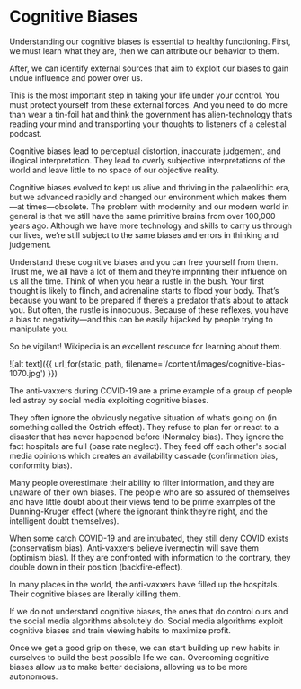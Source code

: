 ﻿# Cognitive Biases

Understanding our cognitive biases is essential to healthy functioning. First, we must learn what they are, then we can attribute our behavior to them.

After, we can identify external sources that aim to exploit our biases to gain undue influence and power over us. 

This is the most important step in taking your life under your control. You must protect yourself from these external forces. And you need to do more than wear a tin-foil hat and think the government has alien-technology that’s reading your mind and transporting your thoughts to listeners of a celestial podcast. 

Cognitive biases lead to perceptual distortion, inaccurate judgement, and illogical interpretation. They lead to overly subjective interpretations of the world and leave little to no space of our objective reality. 

Cognitive biases evolved to kept us alive and thriving in the palaeolithic era, but we advanced rapidly and changed our environment which makes them—at times—obsolete. The problem with modernity and our modern world in general is that we still have the same primitive brains from over 100,000 years ago. Although we have more technology and skills to carry us through our lives, we’re still subject to the same biases and errors in thinking and judgement. 

Understand these cognitive biases and you can free yourself from them. Trust me, we all have a lot of them and they’re imprinting their influence on us all the time. Think of when you hear a rustle in the bush. Your first thought is likely to flinch, and adrenaline starts to flood your body. That’s because you want to be prepared if there’s a predator that’s about to attack you. But often, the rustle is innocuous. Because of these reflexes, you have a bias to negativity—and this can be easily hijacked by people trying to manipulate you.

So be vigilant! Wikipedia is an excellent resource for learning about them.

![alt text]({{ url_for(static_path, filename='/content/images/cognitive-bias-1070.jpg') }})

The anti-vaxxers during COVID-19 are a prime example of a group of people led astray by social media exploiting cognitive biases.

They often ignore the obviously negative situation of what’s going on (in something called the Ostrich effect). They refuse to plan for or react to a disaster that has never happened before (Normalcy bias). They ignore the fact hospitals are full (base rate neglect). They feed off each other's social media opinions which creates an availability cascade 
(confirmation bias, conformity bias).

Many people overestimate their ability to filter information, and they are unaware of their own biases. The people who are so assured of themselves and have little doubt about their views tend to be prime examples of the Dunning-Kruger effect (where the ignorant think they’re right, and the intelligent doubt themselves).

When some catch COVID-19 and are intubated, they still deny COVID exists (conservatism bias). Anti-vaxxers believe ivermectin will save them (optimism bias). If they are confronted with information to the contrary, they double down in their position (backfire-effect).

In many places in the world, the anti-vaxxers have filled up the hospitals. Their cognitive biases are literally killing them.

If we do not understand cognitive biases, the ones that do control ours and the social media algorithms absolutely do. Social media algorithms exploit cognitive biases and train viewing habits to maximize profit.

Once we get a good grip on these, we can start building up new habits in ourselves to build the best possible life we can. Overcoming cognitive biases allow us to make better decisions, allowing us to be more autonomous. 


